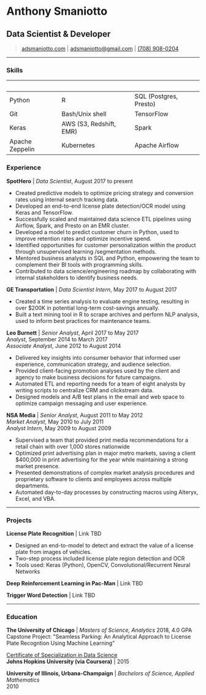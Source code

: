# Anthony Smaniotto
## Data Scientist & Developer

> [adsmaniotto.com](http://adsmaniotto.com) |
[adsmaniotto@gmail.com](mailto:adsmaniotto@gmail.com) |
[(708) 908-0204](tel:7089080204)

------

### Skills


&nbsp;  |  &nbsp;  |  &nbsp;
----|------|-----
Python  |  R  |  SQL (Postgres, Presto) 
Git|Bash/Unix shell|TensorFlow
Keras|AWS (S3, Redshift, EMR)|Spark
Apache Zeppelin|Kubernetes|Apache Airflow


### Experience

__SpotHero__ | *Data Scientist*, August 2017 to present
- Created predictive models to optimize pricing strategy and conversion rates using internal search tracking data.
- Developed an end-to-end license plate detection/OCR model using Keras and TensorFlow.
- Successfully scaled and maintained data science ETL pipelines using Airflow, Spark, and Presto on an EMR cluster.
- Developed a model to predict customer churn in Python, used to improve retention rates and optimize incentive spend.
- Identified opportunities for customer personalization within the product through unsupervised learning /segmentation methods.
- Mentored business analysts in SQL and Python, empowering the team to complement their BI tools with programming skills.
- Contributed to data science/engineering roadmap by collaborating with internal stakeholders to identify business needs.

__GE Transportation__ | *Data Scientist Intern*, May 2017 to August 2017
- Created a time series analysis to evaluate engine testing, resulting in over $200K in potential long-term cost-savings annually.
- Built a text mining tool in R to scrape archives and perform NLP analysis, used to inform best practices for maintenance teams.

__Leo Burnett__ | *Senior Analyst*, April 2017 to May 2017<br/>
*Analyst*, September 2014 to March 2017<br/>
*Associate Analyst*, June 2012 to August 2014
- Delivered key insights into consumer behavior that informed user experience, communication strategy, and audience selection.
- Provided client-facing promotion analyses used by the client and agency to make business decisions for future campaigns.
- Automated ETL and reporting needs for a team of eight analysts by writing scripts to centralize CRM and clickstream data.
- Designed models and A/B test plans in the email and web space to optimize campaign messaging and user experience.

__NSA Media__ | *Senior Analyst*, August 2011 to May 2012<br/>
*Market Analyst*, May 2010 to July 2011<br>
*Analyst Intern*, May 2009 to August 2009
- Supervised a team that provided print media recommendations for a retail chain with over 1,000 stores nationwide
- Optimized print advertising plan in major metro markets, saving a client $400,000 in print advertising for the year while maintaining a strong market presence.
- Presented demonstrations of complex market analysis procedures and proprietary software to clients and employees across multiple departments.
- Automated day-to-day processes by constructing macros using Alteryx, Excel, and VBA.

------

### Projects

**License Plate Recognition** | Link TBD
- Designed an end-to-model to detect and extract the value of a license plate from images of vehicles.
- Two-step process included license plate region detection and OCR
- Tools used: Keras (Python), OpenCV, Convolutional/Recurrent Neural Networks

**Deep Reinforcement Learning in Pac-Man** |
Link TBD

**Trigger Word Detection** |
Link TBD

------

### Education

__The University of Chicago__ | *Masters of Science, Analytics*
2018, 4.0 GPA
Capstone Project: "Seamless Parking: An Analytical Approach to License Plate Recogntion Using Machine Learning"

[Certificate of Specialization in Data Science](https://www.coursera.org/account/accomplishments/specialization/ELUTABU84P3Y)<br/>
__Johns Hopkins University (via Coursera)__ | 2015

__University of Illinois, Urbana-Champaign__ | *Bachelors of Science, Applied Mathematics*<br/>
2010
